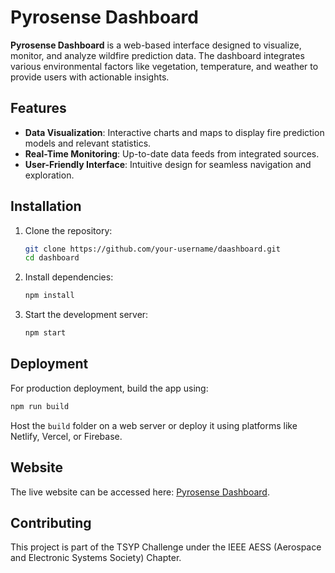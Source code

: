 
# Pyrosense Dashboard  

**Pyrosense Dashboard** is a web-based interface designed to visualize, monitor, and analyze wildfire prediction data. The dashboard integrates various environmental factors like vegetation, temperature, and weather to provide users with actionable insights.  

## Features  

- **Data Visualization**: Interactive charts and maps to display fire prediction models and relevant statistics.  
- **Real-Time Monitoring**: Up-to-date data feeds from integrated sources.  
- **User-Friendly Interface**: Intuitive design for seamless navigation and exploration.  

## Installation  

1. Clone the repository:  
   ```bash  
   git clone https://github.com/your-username/daashboard.git  
   cd dashboard  
   ```  
2. Install dependencies:  
   ```bash  
   npm install  
   ```  
3. Start the development server:  
   ```bash  
   npm start  
   ```  

## Deployment  

For production deployment, build the app using:  
```bash  
npm run build  
```  
Host the `build` folder on a web server or deploy it using platforms like Netlify, Vercel, or Firebase.  

## Website  

The live website can be accessed here: [Pyrosense Dashboard](https://pyrosense.netlify.app).  


## Contributing  

This project is part of the TSYP Challenge under the IEEE AESS (Aerospace and Electronic Systems Society) Chapter.

